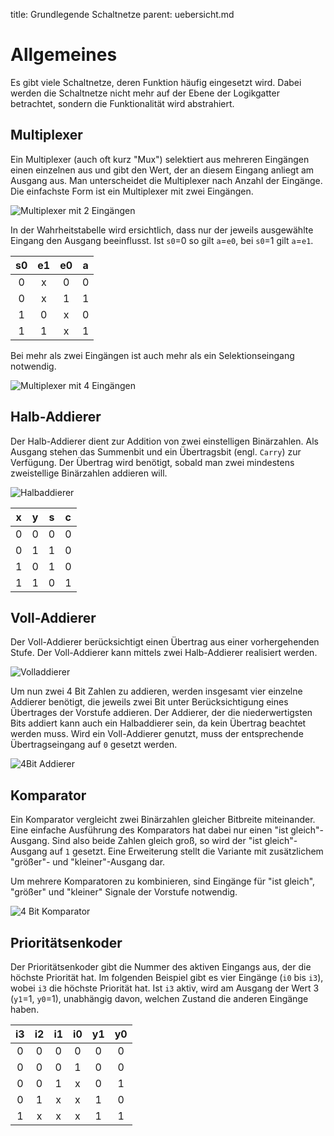 title: Grundlegende Schaltnetze
parent: uebersicht.md

# Allgemeines
Es gibt viele Schaltnetze, deren Funktion häufig eingesetzt wird. Dabei werden die Schaltnetze nicht mehr auf der Ebene der Logikgatter betrachtet, sondern die Funktionalität wird abstrahiert.

## Multiplexer
Ein Multiplexer (auch oft kurz "Mux") selektiert aus mehreren Eingängen einen einzelnen aus und gibt den Wert, der an diesem Eingang anliegt am Ausgang aus. Man unterscheidet die Multiplexer nach Anzahl der Eingänge. Die einfachste Form ist ein Multiplexer mit zwei Eingängen.

![Multiplexer mit 2 Eingängen](mux2_symbol.svg)

In der Wahrheitstabelle wird ersichtlich, dass nur der jeweils ausgewählte Eingang den Ausgang beeinflusst. Ist `s0`=0 so gilt `a`=`e0`, bei `s0`=1 gilt `a`=`e1`.

s0|e1|e0|a
:---:|:---:|:---:|:---:
0|x|0|0
0|x|1|1
1|0|x|0
1|1|x|1

Bei mehr als zwei Eingängen ist auch mehr als ein Selektionseingang notwendig.

![Multiplexer mit 4 Eingängen](mux4_symbol.svg)

## Halb-Addierer
Der Halb-Addierer dient zur Addition von zwei einstelligen Binärzahlen. Als Ausgang stehen das Summenbit und ein Übertragsbit (engl. `Carry`)  zur Verfügung. Der Übertrag wird benötigt, sobald man zwei mindestens zweistellige Binärzahlen addieren will.

![Halbaddierer](halbaddierer_struktur.svg)

x|y|s|c
:---:|:---:|:---:|:---:
0|0|0|0
0|1|1|0
1|0|1|0
1|1|0|1

## Voll-Addierer
Der Voll-Addierer berücksichtigt einen Übertrag aus einer vorhergehenden Stufe. Der Voll-Addierer kann mittels zwei Halb-Addierer realisiert werden.

![Volladdierer](volladdierer_struktur.svg)

Um nun zwei 4 Bit Zahlen zu addieren, werden insgesamt vier einzelne Addierer benötigt, die jeweils zwei Bit unter Berücksichtigung eines Übertrages der Vorstufe addieren. Der Addierer, der die niederwertigsten Bits addiert kann auch ein Halbaddierer sein, da kein Übertrag beachtet werden muss. Wird ein Voll-Addierer genutzt, muss der entsprechende Übertragseingang auf `0` gesetzt werden.

![4Bit Addierer](ripple_carry_adder.svg)

## Komparator
Ein Komparator vergleicht zwei Binärzahlen gleicher Bitbreite miteinander. Eine einfache Ausführung des Komparators hat dabei nur einen "ist gleich"-Ausgang. Sind also beide Zahlen gleich groß, so wird der "ist gleich"-Ausgang auf `1` gesetzt. Eine Erweiterung stellt die Variante mit zusätzlichem "größer"- und "kleiner"-Ausgang dar.

Um mehrere Komparatoren zu kombinieren, sind Eingänge für "ist gleich", "größer" und "kleiner" Signale der Vorstufe notwendig.

![4 Bit Komparator](komparator_4bit.svg)

## Prioritätsenkoder
Der Prioritätsenkoder gibt die Nummer des aktiven Eingangs aus, der die höchste Priorität hat. Im folgenden Beispiel gibt es vier Eingänge (`i0` bis `i3`), wobei `i3` die höchste Priorität hat. Ist `i3` aktiv, wird am Ausgang der Wert 3 (`y1`=1, `y0`=1), unabhängig davon, welchen Zustand die anderen Eingänge haben.

i3|i2|i1|i0|y1|y0
:---: | :---: | :---: | :---: | :---: | :---:
0|0|0|0|0|0
0|0|0|1|0|0
0|0|1|x|0|1
0|1|x|x|1|0
1|x|x|x|1|1
